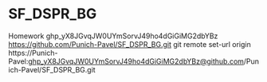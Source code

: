 # SF_DSPR_BG
Homework
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
https://github.com/Punich-Pavel/SF_DSPR_BG.git
git remote set-url origin https://Punich-Pavel: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@github.com/Punich-Pavel/SF_DSPR_BG.git
